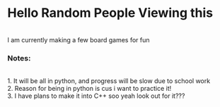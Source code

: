 <h1>Hello Random People Viewing this</h1>
<br>I am currently making a few board games for fun
<h3>Notes:</h3>
<br> 1. It will be all in python, and progress will be slow due to school work
<br> 2. Reason for being in python is cus i want to practice it!
<br> 3. I have plans to make it into C++ soo yeah look out for it???
